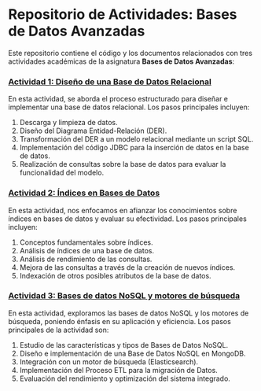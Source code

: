# Repositorio de Actividades: Bases de Datos Avanzadas

Este repositorio contiene el código y los documentos relacionados con tres actividades académicas de la asignatura **Bases de Datos Avanzadas**:



### [Actividad 1: Diseño de una Base de Datos Relacional](https://github.com/JMPinillos/ADVANCED-DATABASES/tree/main/Relational%20Database%20Design)

En esta actividad, se aborda el proceso estructurado para diseñar e implementar una base de datos relacional. Los pasos principales incluyen:

1. Descarga y limpieza de datos.
2. Diseño del Diagrama Entidad-Relación (DER).
3. Transformación del DER a un modelo relacional mediante un script SQL.
4. Implementación del código JDBC para la inserción de datos en la base de datos.
5. Realización de consultas sobre la base de datos para evaluar la funcionalidad del modelo.



### [Actividad 2: Índices en Bases de Datos](https://github.com/JMPinillos/ADVANCED-DATABASES/tree/main/Indexes%20in%20Databases)

En esta actividad, nos enfocamos en afianzar los conocimientos sobre índices en bases de datos y evaluar su efectividad. Los pasos principales incluyen:

1. Conceptos fundamentales sobre índices.
2. Análisis de índices de una base de datos.
3. Análisis de rendimiento de las consultas.
4. Mejora de las consultas a través de la creación de nuevos índices.
5. Indexación de otros posibles atributos de la base de datos.




### [Actividad 3: Bases de datos NoSQL y motores de búsqueda](https://github.com/JMPinillos/ADVANCED-DATABASES/tree/main/NoSQL%20databases%20and%20search%20engines)

En esta actividad, exploramos las bases de datos NoSQL y los motores de  búsqueda, poniendo énfasis en su aplicación y eficiencia. Los pasos  principales de la actividad son:

1. Estudio de las características y tipos de Bases de Datos NoSQL.
2. Diseño e implementación de una Base de Datos NoSQL en MongoDB.
3. Integración con un motor de búsqueda (Elasticsearch).
4. Implementación del Proceso ETL para la migración de Datos.
5. Evaluación del rendimiento y optimización del sistema integrado.
